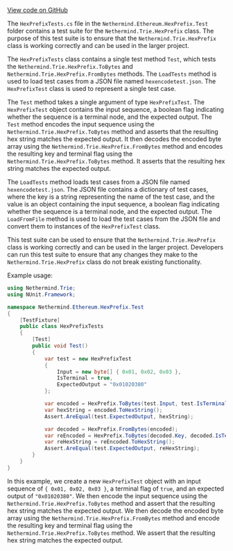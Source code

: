 [View code on GitHub](https://github.com/nethermindeth/nethermind/son/src/Nethermind/Ethereum.HexPrefix.Test)

The `HexPrefixTests.cs` file in the `Nethermind.Ethereum.HexPrefix.Test` folder contains a test suite for the `Nethermind.Trie.HexPrefix` class. The purpose of this test suite is to ensure that the `Nethermind.Trie.HexPrefix` class is working correctly and can be used in the larger project.

The `HexPrefixTests` class contains a single test method `Test`, which tests the `Nethermind.Trie.HexPrefix.ToBytes` and `Nethermind.Trie.HexPrefix.FromBytes` methods. The `LoadTests` method is used to load test cases from a JSON file named `hexencodetest.json`. The `HexPrefixTest` class is used to represent a single test case.

The `Test` method takes a single argument of type `HexPrefixTest`. The `HexPrefixTest` object contains the input sequence, a boolean flag indicating whether the sequence is a terminal node, and the expected output. The `Test` method encodes the input sequence using the `Nethermind.Trie.HexPrefix.ToBytes` method and asserts that the resulting hex string matches the expected output. It then decodes the encoded byte array using the `Nethermind.Trie.HexPrefix.FromBytes` method and encodes the resulting key and terminal flag using the `Nethermind.Trie.HexPrefix.ToBytes` method. It asserts that the resulting hex string matches the expected output.

The `LoadTests` method loads test cases from a JSON file named `hexencodetest.json`. The JSON file contains a dictionary of test cases, where the key is a string representing the name of the test case, and the value is an object containing the input sequence, a boolean flag indicating whether the sequence is a terminal node, and the expected output. The `LoadFromFile` method is used to load the test cases from the JSON file and convert them to instances of the `HexPrefixTest` class.

This test suite can be used to ensure that the `Nethermind.Trie.HexPrefix` class is working correctly and can be used in the larger project. Developers can run this test suite to ensure that any changes they make to the `Nethermind.Trie.HexPrefix` class do not break existing functionality.

Example usage:

```csharp
using Nethermind.Trie;
using NUnit.Framework;

namespace Nethermind.Ethereum.HexPrefix.Test
{
    [TestFixture]
    public class HexPrefixTests
    {
        [Test]
        public void Test()
        {
            var test = new HexPrefixTest
            {
                Input = new byte[] { 0x01, 0x02, 0x03 },
                IsTerminal = true,
                ExpectedOutput = "0x01020380"
            };

            var encoded = HexPrefix.ToBytes(test.Input, test.IsTerminal);
            var hexString = encoded.ToHexString();
            Assert.AreEqual(test.ExpectedOutput, hexString);

            var decoded = HexPrefix.FromBytes(encoded);
            var reEncoded = HexPrefix.ToBytes(decoded.Key, decoded.IsTerminal);
            var reHexString = reEncoded.ToHexString();
            Assert.AreEqual(test.ExpectedOutput, reHexString);
        }
    }
}
```

In this example, we create a new `HexPrefixTest` object with an input sequence of `{ 0x01, 0x02, 0x03 }`, a terminal flag of `true`, and an expected output of `"0x01020380"`. We then encode the input sequence using the `Nethermind.Trie.HexPrefix.ToBytes` method and assert that the resulting hex string matches the expected output. We then decode the encoded byte array using the `Nethermind.Trie.HexPrefix.FromBytes` method and encode the resulting key and terminal flag using the `Nethermind.Trie.HexPrefix.ToBytes` method. We assert that the resulting hex string matches the expected output.
